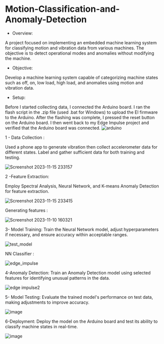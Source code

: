 # Motion-Classification-and-Anomaly-Detection
- Overview:

A project focused on implementing an embedded machine learning system for classifying motion and vibration data from various machines. The objective is to detect operational modes and anomalies without modifying the machine.

- Objective:

Develop a machine learning system capable of categorizing machine states such as off, on, low load, high load, and anomalies using motion and vibration data.

- Setup:

Before I started collecting data, I connected the Arduino board. I ran the flash script in the .zip file (used .bat for Windows) to upload the EI firmware to the Arduino. After the flashing was complete, I pressed the reset button on the Arduino board. I then went back to my Edge Impulse project and verified that the Arduino board was connected.
![arduino](https://github.com/TayssirMrad/Motion-Classification-and-Anomaly-Detection/assets/60198040/4f267675-46e5-4300-ac7f-993709ec959b)



1 - Data Collection :

Used a phone app to generate vibration then collect accelerometer data for different states. Label and gather sufficient data for both training and testing.

![Screenshot 2023-11-15 233157](https://github.com/TayssirMrad/Motion-Classification-and-Anomaly-Detection/assets/60198040/0bb6db28-da11-435b-8faf-611e01e055e9)

2 -Feature Extraction:

Employ Spectral Analysis, Neural Network, and K-means Anomaly Detection for feature extraction. 

![Screenshot 2023-11-15 233415](https://github.com/TayssirMrad/Motion-Classification-and-Anomaly-Detection/assets/60198040/20aa4517-948e-42f2-920d-124273da87c8) 

Generating features :

![Screenshot 2023-11-10 160321](https://github.com/TayssirMrad/Motion-Classification-and-Anomaly-Detection/assets/60198040/b2dd04c8-2b4b-47cd-adb6-8f9258e81c9a)

3- Model Training:
Train the Neural Network model, adjust hyperparameters if necessary, and ensure accuracy within acceptable ranges.

![test_model](https://github.com/TayssirMrad/Motion-Classification-and-Anomaly-Detection/assets/60198040/d9cf05c9-f3ae-4472-ab2d-be9afb432ce2) 

NN Classifier :

![edge_impulse](https://github.com/TayssirMrad/Motion-Classification-and-Anomaly-Detection/assets/60198040/6a80403f-6f3d-4ace-a210-bacfc95a8274)

4-Anomaly Detection:
Train an Anomaly Detection model using selected features for identifying unusual patterns in the data.

![edge impulse2](https://github.com/TayssirMrad/Motion-Classification-and-Anomaly-Detection/assets/60198040/9bb52489-72a4-4f45-abef-d0554c6cf07c)


5- Model Testing:
Evaluate the trained model's performance on test data, making adjustments to improve accuracy. 

![image](https://github.com/TayssirMrad/Motion-Classification-and-Anomaly-Detection/assets/60198040/d06e1aad-d838-49bf-a8e0-6b1a72ca08ed)

6-Deployment:
Deploy the model on the  Arduino board and test its ability to classify machine states in real-time.

![image](https://github.com/TayssirMrad/Motion-Classification-and-Anomaly-Detection/assets/60198040/00606265-f21d-4470-ab6f-059319edbdb2)


